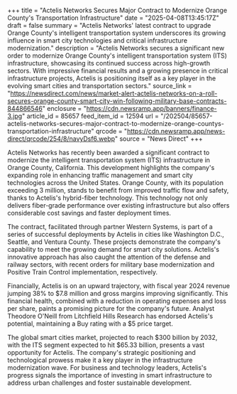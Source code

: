 +++
title = "Actelis Networks Secures Major Contract to Modernize Orange County's Transportation Infrastructure"
date = "2025-04-08T13:45:17Z"
draft = false
summary = "Actelis Networks' latest contract to upgrade Orange County's intelligent transportation system underscores its growing influence in smart city technologies and critical infrastructure modernization."
description = "Actelis Networks secures a significant new order to modernize Orange County's intelligent transportation system (ITS) infrastructure, showcasing its continued success across high-growth sectors. With impressive financial results and a growing presence in critical infrastructure projects, Actelis is positioning itself as a key player in the evolving smart cities and transportation sectors."
source_link = "https://newsdirect.com/news/market-alert-actelis-networks-on-a-roll-secures-orange-county-smart-city-win-following-military-base-contracts-844866546"
enclosure = "https://cdn.newsramp.app/banners/finance-3.jpg"
article_id = 85657
feed_item_id = 12594
url = "/202504/85657-actelis-networks-secures-major-contract-to-modernize-orange-countys-transportation-infrastructure"
qrcode = "https://cdn.newsramp.app/news-direct/qrcode/254/8/navyDsf6.webp"
source = "News Direct"
+++

<p>Actelis Networks has recently been awarded a significant contract to modernize the intelligent transportation system (ITS) infrastructure in Orange County, California. This development highlights the company's expanding role in enhancing traffic management and smart city technologies across the United States. Orange County, with its population exceeding 3 million, stands to benefit from improved traffic flow and safety, thanks to Actelis's hybrid-fiber technology. This technology not only delivers fiber-grade performance over existing infrastructure but also offers considerable cost savings and faster deployment times.</p><p>The contract, facilitated through partner Western Systems, is part of a series of successful deployments by Actelis in cities like Washington D.C., Seattle, and Ventura County. These projects demonstrate the company's capability to meet the growing demand for smart city solutions. Actelis's innovative approach has also caught the attention of the defense and railway sectors, with recent orders for military base modernization and Positive Train Control implementation, respectively.</p><p>Financially, Actelis is on an upward trajectory, with fiscal year 2024 revenue jumping 38% to $7.8 million and gross margins improving significantly. This financial health, combined with a reduction in operating expenses and loss per share, paints a promising picture for the company's future. Analyst Theodore O'Neill from Litchfield Hills Research has endorsed Actelis's potential, maintaining a Buy rating with a $5 price target.</p><p>The global smart cities market, projected to reach $300 billion by 2032, with the ITS segment expected to hit $65.33 billion, presents a vast opportunity for Actelis. The company's strategic positioning and technological prowess make it a key player in the infrastructure modernization wave. For business and technology leaders, Actelis's progress signals the importance of investing in smart infrastructure to address urban challenges and foster sustainable development.</p>